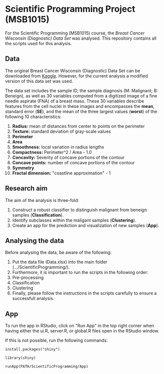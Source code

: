 # Scientific Programming Project (MSB1015)
For the Scientific Programming (MSB1015) course, the *Breast Cancer Wisconsin (Diagnostic) Data Set* was analysed. This repository contains all the scripts used for this analysis.

## Data
The original Breast Cancer Wisconsin (Diagnostic) Data Set can be downloaded from [Kaggle](https://www.kaggle.com/datasets/uciml/breast-cancer-wisconsin-data). However, for the current analysis a modified version of this data set was used.

The data set includes the sample ID, the sample diagnosis (M: Malignant; B: Beneign), as well as 30 variables computed from a digitized image of a fine needle aspirate (FNA) of a breast mass. These 30 variables describe features from the cell nuclei in these images and encompasses the **mean**, standard error (**SE**), and the mean of the three largest values (**worst**) of the following 10 characteristics:
1. **Radius:** mean of distances from center to points on the perimeter
2. **Texture:** standard deviation of gray-scale values
3. **Perimeter**
4. **Area**
5. **Smoothness:** local variation in radius lengths
6. **Compactness:** Perimeter^2 / Area - 1.0
7. **Concavity:** Severity of concave portions of the contour
8. **Concave points:** number of concave portions of the contour
9. **Symmetry**
10. **Fractal dimension:** "coastline approximation" - 1

## Research aim
The aim of the analysis is three-fold:
1. Construct a robust classifier to distinguish malignant from beneign samples (**Classification**).
2. Identify subclasses within the maligant samples (**Clustering**).
3. Create an app for the prediction and visualization of new samples (**App**).

## Analysing the data
Before analysing the data, be aware of the following:

1. Put the data file (Data.xlsx) into the main folder (.../ScientificProgramming/).
2. Furthermore, it is important to run the scripts in the following order:
  1. Pre-processing
  2. Classification
  3. Clustering
3. Finally, please follow the instructions in the scripts carefully to ensure a successfull analysis.


## App
To run the app in RStudio, click on "Run App" in the top right corner when having either the ui.R, server.R, or global.R files open in the RStudio window.

If this is not possible, run the following commands:

`install.packages("shiny")`

`library(shiny)`

`runApp(PATH/ScientificProgramming/App)`

